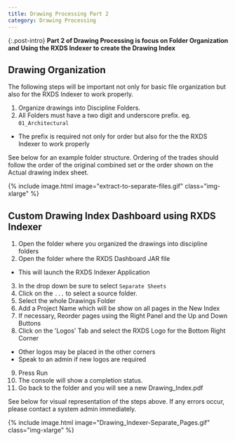 ```yaml
---
title: Drawing Processing Part 2
category: Drawing Processing
---
```


{:.post-intro}
**Part 2 of Drawing Processing is focus on Folder Organization and Using the RXDS Indexer to create the Drawing Index** 

## Drawing Organization
The following steps will be important not only for basic file organization but also for the RXDS Indexer to work properly.

1. Organize drawings into Discipline Folders. 
2. All Folders must have a two digit and underscore prefix. eg. `01_Architectural`
 - The prefix is required not only for order but also for the the RXDS Indexer to work properly

See below for an example folder structure. Ordering of the trades should follow the order of the original combined set  or the order shown on the Actual drawing index sheet. 

{% include image.html image="extract-to-separate-files.gif" class="img-xlarge" %}

## Custom Drawing Index Dashboard using RXDS Indexer

1. Open the folder where you organized the drawings into discipline folders
2. Open the folder where the RXDS Dashboard JAR file
 - This will launch the RXDS Indexer Application
3. In the drop down be sure to select `Separate Sheets`
4. Click on the `...` to select a source folder. 
5. Select the whole Drawings Folder
6. Add a Project Name which will be show on all pages in the New Index
7. If necessary, Reorder pages using the Right Panel and the Up and Down Buttons
8. Click on the 'Logos' Tab and select the RXDS Logo for the Bottom Right Corner
 - Other logos may be placed in the other corners
 - Speak to an admin if new logos are required
9. Press Run
10. The console will show a completion status. 
11. Go back to the folder and you will see a new Drawing_Index.pdf 

See below for visual representation of the steps above. If any errors occur, please contact a system admin immediately. 

{% include image.html image="Drawing_Indexer-Separate_Pages.gif" class="img-xlarge" %}
